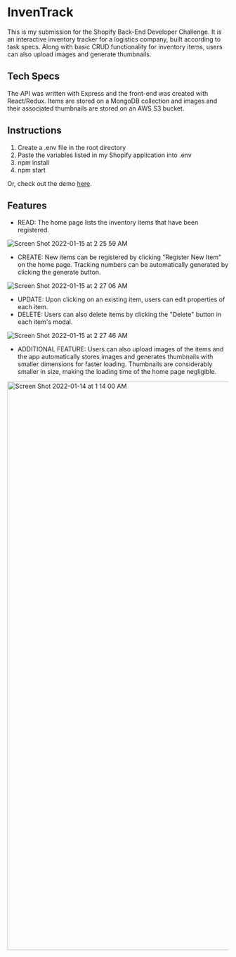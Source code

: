 # InvenTrack

This is my submission for the Shopify Back-End Developer Challenge. It is an interactive inventory tracker for a logistics company, built according to task specs. Along with basic CRUD functionality for inventory items, users can also upload images and generate thumbnails.

## Tech Specs

The API was written with Express and the front-end was created with React/Redux. Items are stored on a MongoDB collection and images and their associated thumbnails are stored on an AWS S3 bucket. 

## Instructions

1. Create a .env file in the root directory
2. Paste the variables listed in my Shopify application into .env
3. npm install
4. npm start

Or, check out the demo [here](https://shopify-be-challenge.herokuapp.com/).

## Features

- READ: The home page lists the inventory items that have been registered.

![Screen Shot 2022-01-15 at 2 25 59 AM](https://user-images.githubusercontent.com/63022198/149618520-3c35fee4-76ca-4d78-ba7f-67a4990c7260.png)

- CREATE: New items can be registered by clicking "Register New Item" on the home page. Tracking numbers can be automatically generated by clicking the generate button.

![Screen Shot 2022-01-15 at 2 27 06 AM](https://user-images.githubusercontent.com/63022198/149618525-6e50148b-452f-4676-bd2d-0449c197df11.png)

- UPDATE: Upon clicking on an existing item, users can edit properties of each item.
- DELETE: Users can also delete items by clicking the "Delete" button in each item's modal.

![Screen Shot 2022-01-15 at 2 27 46 AM](https://user-images.githubusercontent.com/63022198/149618526-0f292e09-79ae-4468-8094-b31da2db2b0f.png)

- ADDITIONAL FEATURE: Users can also upload images of the items and the app automatically stores images and generates thumbnails with smaller dimensions for faster loading. Thumbnails are considerably smaller in size, making the loading time of the home page negligible.

<img width="1292" alt="Screen Shot 2022-01-14 at 1 14 00 AM" src="https://user-images.githubusercontent.com/63022198/149618675-5c4e2b13-d11e-4739-bb63-421031bc1042.png">
